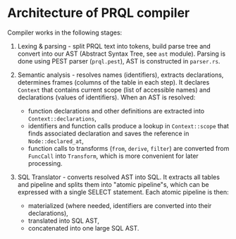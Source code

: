 # Architecture of PRQL compiler

Compiler works in the following stages:

1. Lexing & parsing - split PRQL text into tokens, build parse tree and convert into our AST (Abstract Syntax Tree, see `ast` module).
   Parsing is done using PEST parser (`prql.pest`), AST is constructed in `parser.rs`.

2. Semantic analysis - resolves names (identifiers), extracts declarations, determines frames (columns of the table in each step).
   It declares `Context` that contains current scope (list of accessible names) and declarations (values of identifiers).
   When an AST is resolved:

   - function declarations and other definitions are extracted into `Context::declarations`,
   - identifiers and function calls produce a lookup in `Context::scope` that finds associated declaration and saves the reference in `Node::declared_at`,
   - function calls to transforms (`from`, `derive`, `filter`) are converted from `FuncCall` into `Transform`, which is more convenient for later processing.

3. SQL Translator - converts resolved AST into SQL.
   It extracts all tables and pipeline and splits them into "atomic pipeline"s, which can be expressed with a single SELECT statement.
   Each atomic pipeline is then:
   - materialized (where needed, identifiers are converted into their declarations),
   - translated into SQL AST,
   - concatenated into one large SQL AST.
